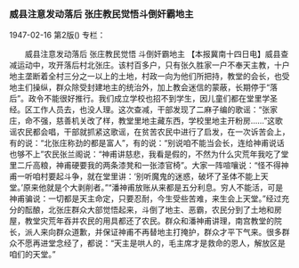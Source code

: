 ### 威县注意发动落后  张庄教民觉悟斗倒奸霸地主

1947-02-16
第2版()
专栏：

　　威县注意发动落后
    张庄教民觉悟
    斗倒奸霸地主
    【本报冀南十四日电】威县查减运动中，攻开落后村北张庄。该村百多户，只有张久胜家一户不奉天主教，十户地主垄断着全村三分之一以上的土地，村政一向为他们所把持，教堂的会长，也受地主们操纵，群众除受封建地主的统治外，加上教会迷信的蒙蔽，长期停于“落后”。政令不能很好推行。我们成立学校也招不到学生，因儿童们都在堂里学圣经。区工作人员去，也没人理。这次查减，干部发现了二麻子编的歌谣：“张家庄，命不强，慈善机关改了样，教堂里地主藏东西，学校里地主开粉房……”这歌谣农民都会唱，干部就抓紧这歌谣，在贫苦农民中进行了启发，在一次诉苦会上，有的说：“北张庄称劲的都是富人”，有的说：“别说咱不能当会长，连给神甫说话也够不上”农民张兰阁说：“神甫讲慈悲，我看是假的，不然为什么灾荒年我吃了堂里二斤高粮，神甫硬要我的两条漆凳和一张漆官椅”。大家一阵喧嚷说：“怪不得神甫一听咱村要起斗争，就在堂里讲：‘别听魔鬼的迷惑，破坏了圣体不能上天堂。’原来他就是个大剥削者。”“潘神甫放账从来都是五分利息。穷人不能活，可是神甫骗说：一切都是天主命定，只要忍耐，今生受些苦难，来生会上天堂。”经过充分的酝酿，北张庄群众大部觉悟起来，斗倒了地主、恶霸，农民分到了土地和房屋，教堂灾荒年吞并农民的用具都还了农民。群众和潘神甫讲理，南宫教堂的院长，派人来向群众道歉，并保证神甫不再替地主打掩护，群众才平下气来。很多群众不愿再进堂念经了，都说：“天主是哄人的，毛主席才是救命的恩人，解放区是咱们的天堂。”
